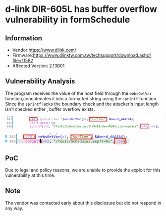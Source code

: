 # d-link DIR-605L has  buffer overflow vulnerability  in formSchedule



## Information

- Vendor:https://www.dlink.com/
- Firmware:https://www.dlinktw.com.tw/techsupport/download.ashx?file=11582
- Affected Version: 2.13B01



## Vulnerability Analysis

The program receives the value of the host field through the `websGetVar` function,concatenates it into a formatted string using the `sprintf` function. Since the `sprintf` lacks the boundary check and the attacker's input length isn't checked either , buffer overflow exists.

![code1](code1.png)

![code2](code2.png)



## PoC

 Due to legal and policy reasons, we are unable to provide the exploit for this  vulnerability at this time.



##  Note

The vendor was contacted early about this disclosure but did not respond in any  way.

